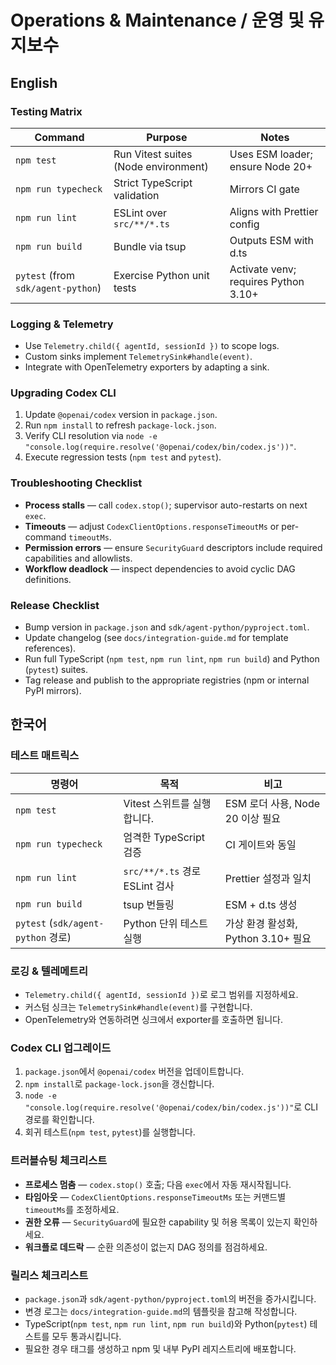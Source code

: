 # Operations & Maintenance / 운영 및 유지보수

## English
### Testing Matrix
| Command | Purpose | Notes |
| --- | --- | --- |
| `npm test` | Run Vitest suites (Node environment) | Uses ESM loader; ensure Node 20+ |
| `npm run typecheck` | Strict TypeScript validation | Mirrors CI gate |
| `npm run lint` | ESLint over `src/**/*.ts` | Aligns with Prettier config |
| `npm run build` | Bundle via tsup | Outputs ESM with d.ts |
| `pytest` (from `sdk/agent-python`) | Exercise Python unit tests | Activate venv; requires Python 3.10+ |

### Logging & Telemetry
- Use `Telemetry.child({ agentId, sessionId })` to scope logs.
- Custom sinks implement `TelemetrySink#handle(event)`.
- Integrate with OpenTelemetry exporters by adapting a sink.

### Upgrading Codex CLI
1. Update `@openai/codex` version in `package.json`.
2. Run `npm install` to refresh `package-lock.json`.
3. Verify CLI resolution via `node -e "console.log(require.resolve('@openai/codex/bin/codex.js'))"`.
4. Execute regression tests (`npm test` and `pytest`).

### Troubleshooting Checklist
- **Process stalls** — call `codex.stop()`; supervisor auto-restarts on next `exec`.
- **Timeouts** — adjust `CodexClientOptions.responseTimeoutMs` or per-command `timeoutMs`.
- **Permission errors** — ensure `SecurityGuard` descriptors include required capabilities and allowlists.
- **Workflow deadlock** — inspect dependencies to avoid cyclic DAG definitions.

### Release Checklist
- Bump version in `package.json` and `sdk/agent-python/pyproject.toml`.
- Update changelog (see `docs/integration-guide.md` for template references).
- Run full TypeScript (`npm test`, `npm run lint`, `npm run build`) and Python (`pytest`) suites.
- Tag release and publish to the appropriate registries (npm or internal PyPI mirrors).

## 한국어
### 테스트 매트릭스
| 명령어 | 목적 | 비고 |
| --- | --- | --- |
| `npm test` | Vitest 스위트를 실행합니다. | ESM 로더 사용, Node 20 이상 필요 |
| `npm run typecheck` | 엄격한 TypeScript 검증 | CI 게이트와 동일 |
| `npm run lint` | `src/**/*.ts` 경로 ESLint 검사 | Prettier 설정과 일치 |
| `npm run build` | tsup 번들링 | ESM + d.ts 생성 |
| `pytest` (`sdk/agent-python` 경로) | Python 단위 테스트 실행 | 가상 환경 활성화, Python 3.10+ 필요 |

### 로깅 & 텔레메트리
- `Telemetry.child({ agentId, sessionId })`로 로그 범위를 지정하세요.
- 커스텀 싱크는 `TelemetrySink#handle(event)`를 구현합니다.
- OpenTelemetry와 연동하려면 싱크에서 exporter를 호출하면 됩니다.

### Codex CLI 업그레이드
1. `package.json`에서 `@openai/codex` 버전을 업데이트합니다.
2. `npm install`로 `package-lock.json`을 갱신합니다.
3. `node -e "console.log(require.resolve('@openai/codex/bin/codex.js'))"`로 CLI 경로를 확인합니다.
4. 회귀 테스트(`npm test`, `pytest`)를 실행합니다.

### 트러블슈팅 체크리스트
- **프로세스 멈춤** — `codex.stop()` 호출; 다음 `exec`에서 자동 재시작됩니다.
- **타임아웃** — `CodexClientOptions.responseTimeoutMs` 또는 커맨드별 `timeoutMs`를 조정하세요.
- **권한 오류** — `SecurityGuard`에 필요한 capability 및 허용 목록이 있는지 확인하세요.
- **워크플로 데드락** — 순환 의존성이 없는지 DAG 정의를 점검하세요.

### 릴리스 체크리스트
- `package.json`과 `sdk/agent-python/pyproject.toml`의 버전을 증가시킵니다.
- 변경 로그는 `docs/integration-guide.md`의 템플릿을 참고해 작성합니다.
- TypeScript(`npm test`, `npm run lint`, `npm run build`)와 Python(`pytest`) 테스트를 모두 통과시킵니다.
- 필요한 경우 태그를 생성하고 npm 및 내부 PyPI 레지스트리에 배포합니다.
